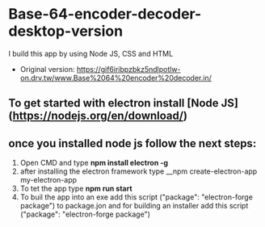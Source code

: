 # Base-64-encoder-decoder-desktop-version
 I build this app by using Node JS, CSS and HTML
* Original version: https://gif6iribpzbkz5ndlpotlw-on.drv.tw/www.Base%2064%20encoder%20decoder.in/
## To get started with electron install [Node JS] (https://nodejs.org/en/download/)
## once you installed node js follow the next steps:
1. Open CMD and type __npm install electron -g__
2. after installing the electron framework type __npm create-electron-app my-electron-app
3. To tet the app type __npm run start__
4. To buil the app into an exe add this script ("package": "electron-forge package") to package.jon and for building an installer add this script ("package": "electron-forge package")
